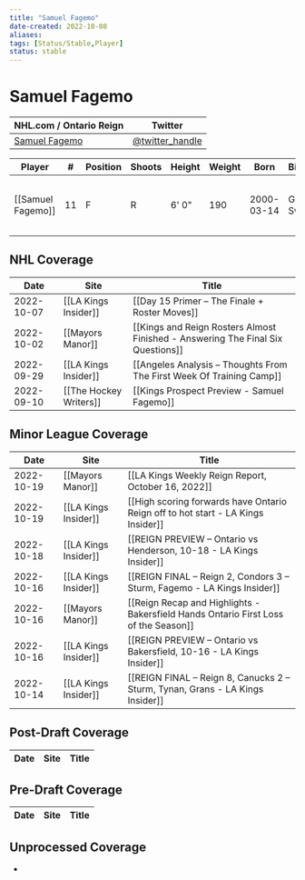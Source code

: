 ```yaml
---
title: "Samuel Fagemo"
date-created: 2022-10-08
aliases: 
tags: [Status/Stable,Player]
status: stable
---
```


# Samuel Fagemo

NHL.com / Ontario Reign | Twitter
-|-
[Samuel Fagemo](https://ontarioreign.com/roster/samuel-fagemo) | [@twitter_handle](https://twitter.com/)

Player | \# | Position | Shoots | Height | Weight | Born | Birthplace | Draft 
-|-|-|-|-|-|-|-|-
[[Samuel Fagemo]] | 11 | F | R | 6' 0" | 190 | 2000-03-14 | Goteborg, Sweden | LAK 2nd RD, 2019 (50th)



## NHL  Coverage
| Date       | Site                   | Title                                                                           |
| ---------- | ---------------------- | ------------------------------------------------------------------------------- |
| 2022-10-07 | [[LA Kings Insider]]   | [[Day 15 Primer – The Finale + Roster Moves]]                                   |
| 2022-10-02 | [[Mayors Manor]]       | [[Kings and Reign Rosters Almost Finished - Answering The Final Six Questions]] |
| 2022-09-29 | [[LA Kings Insider]]   | [[Angeles Analysis – Thoughts From The First Week Of Training Camp]]            |
| 2022-09-10 | [[The Hockey Writers]] | [[Kings Prospect Preview - Samuel Fagemo]]                                     |


## Minor League Coverage
| Date       | Site                 | Title                                                                               |
| ---------- | -------------------- | ----------------------------------------------------------------------------------- |
| 2022-10-19 | [[Mayors Manor]] | [[LA Kings Weekly Reign Report, October 16, 2022]]                                                                                                            |
| 2022-10-19 | [[LA Kings Insider]] | [[High scoring forwards have Ontario Reign off to hot start - LA Kings Insider]]                                                                                                 |
| 2022-10-18 | [[LA Kings Insider]] | [[REIGN PREVIEW – Ontario vs Henderson, 10-18 - LA Kings Insider]]                                                                                |
| 2022-10-16 | [[LA Kings Insider]] | [[REIGN FINAL – Reign 2, Condors 3 – Sturm, Fagemo - LA Kings Insider]]                                                                                  |
| 2022-10-16 | [[Mayors Manor]]     | [[Reign Recap and Highlights - Bakersfield Hands Ontario First Loss of the Season]] |
| 2022-10-16 | [[LA Kings Insider]] | [[REIGN PREVIEW – Ontario vs Bakersfield, 10-16 - LA Kings Insider]]               |
| 2022-10-14 | [[LA Kings Insider]] | [[REIGN FINAL – Reign 8, Canucks 2 – Sturm, Tynan, Grans - LA Kings Insider]]       |



## Post-Draft Coverage
Date | Site |  Title
---|---|---



## Pre-Draft Coverage
Date | Site |  Title
---|---|---


## Unprocessed Coverage
- 
